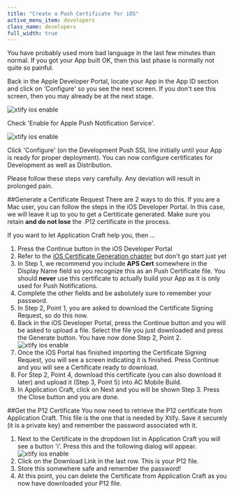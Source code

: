 ```yaml
---
title: "Create a Push Certificate for iOS"
active_menu_item: developers
class_name: developers
full_width: true
---
```


You have probably used more bad language in the last few minutes than normal. If you got your App built OK, then this last phase is normally not quite so painful. 

Back in the Apple Developer Portal, locate your App in the App ID section and click on 'Configure' so you see the next screen. If you don't see this screen, then you may already be at the next stage.

![xtify ios enable](/img/docs/xtify-app-id-configure.png)

Check 'Enable for Apple Push Notification Service'.

![xtify ios enable](/img/docs/xtify-app-id-enable.png)

Click 'Configure' (on the Development Push SSL line initially until your App is ready for proper deployment). You can now configure certificates for Development as well as Distribution. 

Please follow these steps very carefully. Any deviation will result in prolonged pain.

##Generate a Certificate Request
There are 2 ways to do this. If you are a Mac user, you can follow the steps in the iOS Developer Portal. In this case, we will leave it up to you to get a Certiticate generated. Make sure you retain **and do not lose** the .P12 certificate in the process.

If you want to let Application Craft help you, then ...

1. Press the Continue button in the iOS Developer Portal
1. Refer to the [iOS Certificate Generation chapter](/developers/documentation/ac-mobile-build-phonegap/certificates/wizard/certgen-ios/) but don't go start just yet
1. In Step 1, we recommend you include **APS Cert** somewhere in the Display Name field so you recognize this as an Push Certificate file. You should **never** use this certificate to actually build your App as it is only used for Push Notifications.
1. Complete the other fields and be asbolutely sure to remember your password.
1. In Step 2, Point 1, you are asked to download the Certificate Signing Request, so do this now.
1. Back in the iOS Developer Portal, press the Continue button and you will be asked to upload a file. Select the file you just downloaded and press the Generate button. You have now done Step 2, Point 2.
![xtify ios enable](/img/docs/xtify-ios-pushcert-generate.png)
1. Once the iOS Portal has finished importing the Certificate Signing Request, you will see a screen indicating it is finished. Press Continue and you will see a Certificate ready to download. 
1. For Step 2, Point 4, download this certificate (you can also download it later) and upload it (Step 3, Point 5) into AC Mobile Build.
1. In Application Craft, click on Next and you will be shown Step 3. Press the Close button and you are done.

##Get the P12 Certificate
You now need to retrieve the P12 certificate from Application Craft. This file is the one that is needed by Xtify. Save it securely (it is a private key) and remember the password associated wth it.

1. Next to the Certificate in the dropdown list in Application Craft you will see a button 'i'. Press this and the following dialog will appear.
![xtify ios enable](/img/docs/xtify-aps-cert-12.png)
1. Click on the Download Link in the last row. This is your P12 file.
1. Store this somewhere safe and remember the password!
1. At this point, you can delete the Certificate from Application Craft as you now have downloaded your P12 file.







